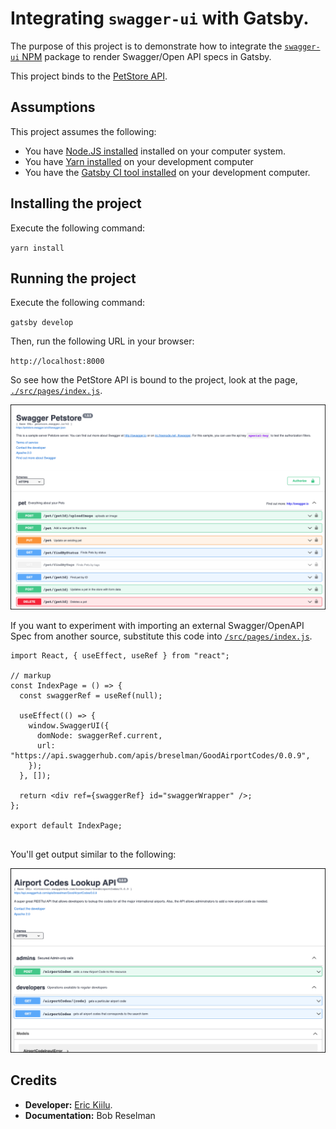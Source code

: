 # Integrating `swagger-ui` with Gatsby.

The purpose of this project is to demonstrate how to integrate the [`swagger-ui` NPM](https://www.npmjs.com/package/swagger-ui) package to render Swagger/Open API specs in Gatsby.

This project binds to the [PetStore API](https://petstore.swagger.io/v2/swagger.json).

## Assumptions

This project assumes the following:

* You have [Node.JS installed](https://nodejs.dev/learn/how-to-install-nodejs) installed on your computer system.
* You have [Yarn installed](https://classic.yarnpkg.com/en/docs/install) on your development computer
* You have the [Gatsby CI tool installed](https://www.gatsbyjs.com/docs/tutorial/part-0/) on your development computer.


## Installing the project

Execute the following command:

`yarn install`

## Running the project

Execute the following command:

`gatsby develop`

Then, run the following URL in your browser:

`http://localhost:8000`

So see how the PetStore API is bound to the project, look at the page, [`./src/pages/index.js`](./src/pages/index.js).

![UI01](./images/ui-01.png)

If you want to experiment with importing an external Swagger/OpenAPI Spec from another source, substitute this code into [`/src/pages/index.js`](/src/pages/index.js).

```
import React, { useEffect, useRef } from "react";

// markup
const IndexPage = () => {
  const swaggerRef = useRef(null);

  useEffect(() => {
    window.SwaggerUI({
      domNode: swaggerRef.current,
      url: "https://api.swaggerhub.com/apis/breselman/GoodAirportCodes/0.0.9",
    });
  }, []);

  return <div ref={swaggerRef} id="swaggerWrapper" />;
};

export default IndexPage;


```

You'll get output similar to the following:

![UI02](./images/ui-02.png)

## Credits

* **Developer:** [Eric Kiilu](https://github.com/ekiilu).
* **Documentation:** Bob Reselman






